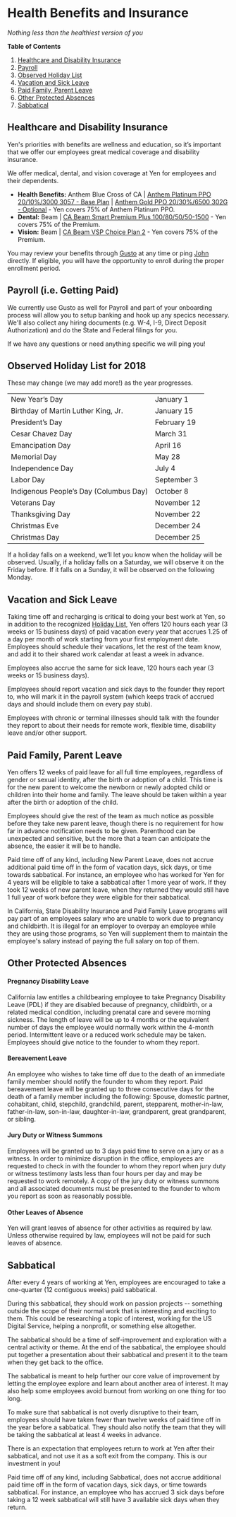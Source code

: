 # Health Benefits and Insurance
*Nothing less than the healthiest version of you*


**Table of Contents**

1. [Healthcare and Disability Insurance](https://github.com/yenio/handbook/blob/master/2-benefits.md#healthcare-and-disability-insurance)
2. [Payroll](https://github.com/yenio/handbook/blob/master/2-benefits.md#payroll-ie-getting-paid)
3. [Observed Holiday List](https://github.com/yenio/handbook/blob/master/2-benefits.md#observed-holiday-list-for-2018)
4. [Vacation and Sick Leave](https://github.com/yenio/handbook/blob/master/2-benefits.md#vacation-and-sick-leave)
5. [Paid Family, Parent Leave](https://github.com/yenio/handbook/blob/master/2-benefits.md#paid-family-parent-leave)
6. [Other Protected Absences](https://github.com/yenio/handbook/blob/master/2-benefits.md#other-protected-absences)
7. [Sabbatical](https://github.com/yenio/handbook/blob/master/2-benefits.md#sabbatical)

## Healthcare and Disability Insurance

Yen's priorities with benefits are wellness and education, so it’s important that we offer our employees great medical coverage and disability insurance.

We offer medical, dental, and vision coverage at Yen for employees and their dependents. 

- **Health Benefits:** Anthem Blue Cross of CA | [Anthem Platinum PPO 20/10%/3000 3057 - Base Plan](https://s3.amazonaws.com/hawaiian-ice/production/public/carriers/ca/anthem/plans/2018/anthem_anthem_platinum_ppo_20_10_3000_3057.pdf) | [Anthem Gold PPO 20/30%/6500 302G - Optional](https://s3.amazonaws.com/hawaiian-ice/production/public/carriers/ca/anthem/plans/2018/anthem_anthem_gold_ppo_20_30_6500_302g.pdf) - Yen covers 75% of Anthem Platinum PPO.
- **Dental:** Beam | [CA Beam Smart Premium Plus 100/80/50/50-1500](https://s3.amazonaws.com/hawaiian-ice/production/public/carriers/ca/beam_dental/plans/2017/beam_dental_ca_beam_smart_premium_plus_100_80_50_501500.pdf) - Yen covers 75% of the Premium.
- **Vision:** Beam | [CA Beam VSP Choice Plan 2](https://s3.amazonaws.com/hawaiian-ice/production/public/carriers/ca/beam_dental/plans/2017/beam_dental_beam_vsp_choice_plan_2.pdf) - Yen covers 75% of the Premium.

You may review your benefits through [Gusto](http://gusto.com) at any time or ping [John](mailto:john@yen.io) directly. If eligible, you will have the opportunity to enroll during the proper enrollment period.

## Payroll (i.e. Getting Paid)

We currently use Gusto as well for Payroll and part of your onboarding process will allow you to setup banking and hook up any specics necessary. We'll also collect any hiring documents (e.g. W-4, I-9, Direct Deposit Authorization) and do the State and Federal filings for you.

If we have any questions or need anything specific we will ping you!

## Observed Holiday List for 2018

These may change (we may add more!) as the year progresses.

<table>
  <tr>
    <td>New Year’s Day</td>
    <td>January 1</td>
  </tr>
  <tr>
    <td>Birthday of Martin Luther King, Jr. </td>
    <td>January 15</td>
  </tr>
  <tr>
    <td>President’s Day</td>
    <td>February 19</td>
  </tr>
  <tr>
    <td>Cesar Chavez Day</td>
    <td>March 31</td>
  </tr>
  <tr>
    <td>Emancipation Day</td>
    <td>April 16</td>
  </tr>  
  <tr>
    <td>Memorial Day</td>
    <td>May 28</td>
  </tr>
  <tr>
    <td>Independence Day</td>
    <td>July 4</td>
  </tr>
  <tr>
    <td>Labor Day</td>
    <td>September 3</td>
  </tr>
  <tr>
    <td>Indigenous People’s Day (Columbus Day)</td>
    <td>October 8</td>
  </tr>
  <tr>
    <td>Veterans Day</td>
    <td>November 12</td>
  </tr>
  <tr>
    <td>Thanksgiving Day</td>
    <td>November 22</td>
  </tr>
  <tr>
    <td>Christmas Eve</td>
    <td>December 24</td>
  </tr>
  <tr>
    <td>Christmas Day</td>
    <td>December 25</td>
  </tr>
</table>


If a holiday falls on a weekend, we’ll let you know when the holiday will be observed. Usually, if a holiday falls on a Saturday, we will observe it on the Friday before. If it falls on a Sunday, it will be observed on the following Monday.

## Vacation and Sick Leave

Taking time off and recharging is critical to doing your best work at Yen, so in addition to the recognized [Holiday List](https://github.com/pinpt/handbook/blob/master/1-benefits.md#Yen-observed-holiday-list-for-2017), Yen offers 120 hours each year (3 weeks or 15 business days) of paid vacation every year that accrues 1.25 of a day per month of work starting from your first employment date. Employees should schedule their vacations, let the rest of the team know, and add it to their shared work calendar at least a week in advance.

Employees also accrue the same for sick leave, 120 hours each year (3 weeks or 15 business days).

Employees should report vacation and sick days to the founder they report to, who will mark it in the payroll system (which keeps track of accrued days and should include them on every pay stub).

Employees with chronic or terminal illnesses should talk with the founder they report to about their needs for remote work, flexible time, disability leave and/or other support.

## Paid Family, Parent Leave

Yen offers 12 weeks of paid leave for all full time employees, regardless of gender or sexual identity, after the birth or adoption of a child. This time is for the new parent to welcome the newborn or newly adopted child or children into their home and family. The leave should be taken within a year after the birth or adoption of the child.

Employees should give the rest of the team as much notice as possible before they take new parent leave, though there is no requirement for how far in advance notification needs to be given. Parenthood can be unexpected and sensitive, but the more that a team can anticipate the absence, the easier it will be to handle.

Paid time off of any kind, including New Parent Leave, does not accrue additional paid time off in the form of vacation days, sick days, or time towards sabbatical. For instance, an employee who has worked for Yen for 4 years will be eligible to take a sabbatical after 1 more year of work. If they took 12 weeks of new parent leave, when they returned they would still have 1 full year of work before they were eligible for their sabbatical.

In California, State Disability Insurance and Paid Family Leave programs will pay part of an employees salary who are unable to work due to pregnancy and childbirth. It is illegal for an employer to overpay an employee while they are using those programs, so Yen will supplement them to maintain the employee's salary instead of paying the full salary on top of them.

## Other Protected Absences

#### Pregnancy Disability Leave

California law entitles a childbearing employee to take Pregnancy Disability Leave (PDL) if they are disabled because of pregnancy, childbirth, or a related medical condition, including prenatal care and severe morning sickness. The length of leave will be up to 4 months or the equivalent number of days the employee would normally work within the 4-month period. Intermittent leave or a reduced work schedule may be taken. Employees should give notice to the founder to whom they report.  

#### Bereavement Leave

An employee who wishes to take time off due to the death of an immediate family member should notify the founder to whom they report. Paid bereavement leave will be granted up to three consecutive days for the death of a family member including the following: Spouse, domestic partner, cohabitant, child, stepchild, grandchild, parent, stepparent, mother-in-law, father-in-law, son-in-law, daughter-in-law, grandparent, great grandparent, or sibling.

#### Jury Duty or Witness Summons

Employees will be granted up to 3 days paid time to serve on a jury or as a witness. In order to minimize disruption in the office, employees are requested to check in with the founder to whom they report when jury duty or witness testimony lasts less than four hours per day and may be requested to work remotely.  A copy of the jury duty or witness summons and all associated documents must be presented to the founder to whom you report as soon as reasonably possible.

#### Other Leaves of Absence

Yen will grant leaves of absence for other activities as required by law. Unless otherwise required by law, employees will not be paid for such leaves of absence.  

## Sabbatical

After every 4 years of working at Yen, employees are encouraged to take a one-quarter (12 contiguous weeks) paid sabbatical.

During this sabbatical, they should work on passion projects -- something outside the scope of their normal work that is interesting and exciting to them. This could be researching a topic of interest, working for the US Digital Service, helping a nonprofit, or something else altogether.

The sabbatical should be a time of self-improvement and exploration with a central activity or theme. At the end of the sabbatical, the employee should put together a presentation about their sabbatical and present it to the team when they get back to the office.  

The sabbatical is meant to help further our core value of improvement by letting the employee explore and learn about another area of interest. It may also help some employees avoid burnout from working on one thing for too long.

To make sure that sabbatical is not overly disruptive to their team, employees should have taken fewer than twelve weeks of paid time off in the year before a sabbatical. They should also notify the team that they will be taking the sabbatical at least 4 weeks in advance.

There is an expectation that employees return to work at Yen after their sabbatical, and not use it as a soft exit from the company. This is our investment in you!

Paid time off of any kind, including Sabbatical, does not accrue additional paid time off in the form of vacation days, sick days, or time towards sabbatical. For instance, an employee who has accrued 3 sick days before taking a 12 week sabbatical will still have 3 available sick days when they return.


